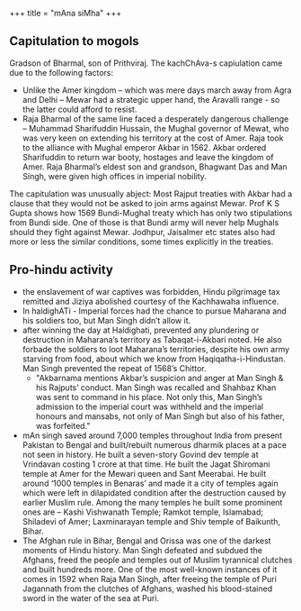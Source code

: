 +++
title = "mAna siMha"
+++

## Capitulation to mogols
Gradson of Bharmal, son of Prithviraj. The kachChAva-s capiulation came due to the following factors:

- Unlike the Amer kingdom – which was mere days march away from Agra and Delhi – Mewar had a strategic upper hand, the Aravalli range - so the latter could afford to resist.
- Raja Bharmal of the same line faced a desperately dangerous challenge – Muhammad Sharifuddin Hussain, the Mughal governor of Mewat, who was very keen on extending his territory at the cost of Amer. Raja took to the alliance with Mughal emperor Akbar in 1562. Akbar ordered Sharifuddin to return war booty, hostages and leave the kingdom of Amer. Raja Bharmal’s eldest son and grandson, Bhagwant Das and Man Singh, were given high offices in imperial nobility.

The capitulation was unusually abject: Most Rajput treaties with Akbar had a clause that they would not be asked to join arms against Mewar. Prof K S Gupta shows how 1569 Bundi-Mughal treaty which has only two stipulations from Bundi side. One of those is that Bundi army will never help Mughals should they fight against Mewar. Jodhpur, Jaisalmer etc states also had more or less the similar conditions, some times explicitly in the treaties.


## Pro-hindu activity
- the enslavement of war captives was forbidden, Hindu pilgrimage tax remitted and Jiziya abolished courtesy of the Kachhawaha influence. 
- In haldighATi - Imperial forces had the chance to pursue Maharana and his soldiers too, but Man Singh didn’t allow it. 
- after winning the day at Haldighati, prevented any plundering or destruction in Maharana’s territory as Tabaqat-i-Akbari noted. He also forbade the soldiers to loot Maharana’s territories, despite his own army starving from food, about which we know from Haqiqatha-i-Hindustan. Man Singh prevented the repeat of 1568’s Chittor. 
  - "Akbarnama mentions Akbar’s suspicion and anger at Man Singh & his Rajputs’ conduct. Man Singh was recalled and Shahbaz Khan was sent to command in his place. Not only this, Man Singh’s admission to the imperial court was withheld and the imperial honours and mansabs, not only of Man Singh but also of his father, was forfeited."
- mAn singh saved around 7,000 temples throughout India from present Pakistan to Bengal and built/rebuilt numerous dharmik places at a pace not seen in history. He built a seven-story Govind dev temple at Vrindavan costing 1 crore at that time. He built the Jagat Shiromani temple at Amer for the Mewari queen and Sant Meerabai. He built around ‘1000 temples in Benaras’ and made it a city of temples again which were left in dilapidated condition after the destruction caused by earlier Muslim rule. Among the many temples he built some prominent ones are – Kashi Vishwanath Temple; Ramkot temple, Islamabad; Shiladevi of Amer; Laxminarayan temple and Shiv temple of Baikunth, Bihar.
- The Afghan rule in Bihar, Bengal and Orissa was one of the darkest moments of Hindu history. Man Singh defeated and subdued the Afghans, freed the people and temples out of Muslim tyrannical clutches and built hundreds more. One of the most well-known instances of it comes in 1592 when Raja Man Singh, after freeing the temple of Puri Jagannath from the clutches of Afghans, washed his blood-stained sword in the water of the sea at Puri.